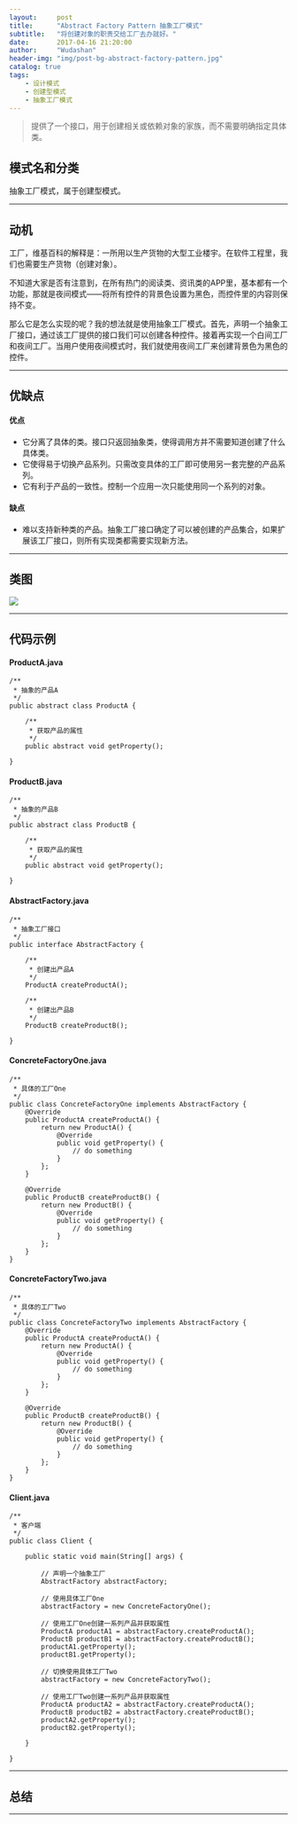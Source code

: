 ```yaml
---
layout:     post
title:      "Abstract Factory Pattern 抽象工厂模式"
subtitle:   "将创建对象的职责交给工厂去办就好。"
date:       2017-04-16 21:20:00
author:     "Wudashan"
header-img: "img/post-bg-abstract-factory-pattern.jpg"
catalog: true
tags:
    - 设计模式
    - 创建型模式
    - 抽象工厂模式
---
```



> 提供了一个接口，用于创建相关或依赖对象的家族，而不需要明确指定具体类。

## 模式名和分类
抽象工厂模式，属于创建型模式。

---


## 动机
工厂，维基百科的解释是：一所用以生产货物的大型工业楼宇。在软件工程里，我们也需要生产货物（创建对象）。

不知道大家是否有注意到，在所有热门的阅读类、资讯类的APP里，基本都有一个功能，那就是夜间模式——将所有控件的背景色设置为黑色，而控件里的内容则保持不变。

那么它是怎么实现的呢？我的想法就是使用抽象工厂模式。首先，声明一个抽象工厂接口，通过该工厂提供的接口我们可以创建各种控件。接着再实现一个白间工厂和夜间工厂。当用户使用夜间模式时，我们就使用夜间工厂来创建背景色为黑色的控件。


---

## 优缺点
#### 优点

 - 它分离了具体的类。接口只返回抽象类，使得调用方并不需要知道创建了什么具体类。
 - 它使得易于切换产品系列。只需改变具体的工厂即可使用另一套完整的产品系列。
 - 它有利于产品的一致性。控制一个应用一次只能使用同一个系列的对象。

#### 缺点

 - 难以支持新种类的产品。抽象工厂接口确定了可以被创建的产品集合，如果扩展该工厂接口，则所有实现类都需要实现新方法。

---

## 类图
![](http://o7x0ygc3f.bkt.clouddn.com/%E6%8A%BD%E8%B1%A1%E5%B7%A5%E5%8E%82%E6%A8%A1%E5%BC%8F_02.png)

---

## 代码示例

#### ProductA.java
```
/**
 * 抽象的产品A
 */
public abstract class ProductA {

    /**
     * 获取产品的属性
     */
    public abstract void getProperty();

}
```

#### ProductB.java
```
/**
 * 抽象的产品B
 */
public abstract class ProductB {

    /**
     * 获取产品的属性
     */
    public abstract void getProperty();
    
}
```

#### AbstractFactory.java
```
/**
 * 抽象工厂接口
 */
public interface AbstractFactory {

    /**
     * 创建出产品A
     */
    ProductA createProductA();

    /**
     * 创建出产品B
     */
    ProductB createProductB();

}
```

#### ConcreteFactoryOne.java
```
/**
 * 具体的工厂One
 */
public class ConcreteFactoryOne implements AbstractFactory {
    @Override
    public ProductA createProductA() {
        return new ProductA() {
            @Override
            public void getProperty() {
                // do something
            }
        };
    }

    @Override
    public ProductB createProductB() {
        return new ProductB() {
            @Override
            public void getProperty() {
                // do something
            }
        };
    }
}
```

#### ConcreteFactoryTwo.java
```
/**
 * 具体的工厂Two
 */
public class ConcreteFactoryTwo implements AbstractFactory {
    @Override
    public ProductA createProductA() {
        return new ProductA() {
            @Override
            public void getProperty() {
                // do something
            }
        };
    }

    @Override
    public ProductB createProductB() {
        return new ProductB() {
            @Override
            public void getProperty() {
                // do something
            }
        };
    }
}
```

#### Client.java
```
/**
 * 客户端
 */
public class Client {

    public static void main(String[] args) {

        // 声明一个抽象工厂
        AbstractFactory abstractFactory;

        // 使用具体工厂One
        abstractFactory = new ConcreteFactoryOne();

        // 使用工厂One创建一系列产品并获取属性
        ProductA productA1 = abstractFactory.createProductA();
        ProductB productB1 = abstractFactory.createProductB();
        productA1.getProperty();
        productB1.getProperty();

        // 切换使用具体工厂Two
        abstractFactory = new ConcreteFactoryTwo();

        // 使用工厂Two创建一系列产品并获取属性
        ProductA productA2 = abstractFactory.createProductA();
        ProductB productB2 = abstractFactory.createProductB();
        productA2.getProperty();
        productB2.getProperty();

    }

}
```



---

## 总结


---
